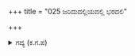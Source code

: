 +++
title = "025 ಜರಿದುದಲ್ಲಿಯದಲ್ಲಿ ಭರದಲಿ"

+++

<details><summary>ಗದ್ಯ (ಕ.ಗ.ಪ) </summary>

25. ಭೀಷ್ಮನ ಬಾಣಗಳಿಂದ ಪಾಂಡವ ಸೇನೆಯು ಆಯಾ ಸ್ಥಳದಲ್ಲಿದ್ದುದು ಆ ಸ್ಥಳದಲ್ಲಿಯೇ ಎಲ್ಲಿತ್ತೋ ಅಲ್ಲಿಯೆ ರಭಸದಿಂದ ಹಿಂದಕ್ಕೆ ಹೋಯಿತು. ಅಲ್ಲಲ್ಲಿ, ಧರ್ಮರಾಜನ ಕಣ್ಣಸನ್ನೆಯಿಂದ (ಭೀಷ್ಮನ ಎದುರಿಗೆ ನಿಲ್ಲಲು ಸಾಧ್ಯವಿಲ್ಲೆಂಬ ಸೂಚನೆಯಿಂದ) ಹಿಂತಿರುಗಿತು. ಅಲ್ಲಲ್ಲಿ ಶೂರರ ಧೈರ್ಯಗೆಟ್ಟಿತು (ಎದೆಯೊಡೆಯಿತು). ಭೀಷ್ಮನ ಬಾಣಗಳ ಗಾಳಿಗೆ ಶತ್ರುಬಲವೆಂಬ ಮೋಡ ಚೆದುರಿತು.
</details>
